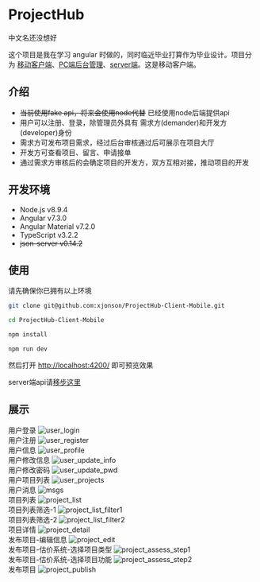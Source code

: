 # ProjectHub

中文名还没想好

这个项目是我在学习 angular 时做的，同时临近毕业打算作为毕业设计。项目分为 [移动客户端](https://github.com/xjonson/ProjectHub-Client-Mobile)、[PC端后台管理](https://github.com/xjonson/ProjectHub-Admin)、[server端](https://github.com/xjonson/ProjectHub-BackEnd)。这是移动客户端。

## 介绍

- ~~当前使用fake api，将来会使用node代替~~ 已经使用node后端提供api
- 用户可以注册、登录，除管理员外具有 需求方(demander)和开发方(developer)身份
- 需求方可发布项目需求，经过后台审核通过后可展示在项目大厅
- 开发方可查看项目、留言、申请接单
- 通过需求方审核后的会确定项目的开发方，双方互相对接，推动项目的开发


## 开发环境

- Node.js v8.9.4
- Angular v7.3.0
- Angular Material v7.2.0
- TypeScript v3.2.2
- ~~json-server v0.14.2~~


## 使用

请先确保你已拥有以上环境

```bash
git clone git@github.com:xjonson/ProjectHub-Client-Mobile.git
```

```bash
cd ProjectHub-Client-Mobile

npm install

npm run dev
```

然后打开 [http://localhost:4200/](http://localhost:4200/) 即可预览效果

server端api请[移步这里](https://github.com/xjonson/ProjectHub-BackEnd)

## 展示

用户登录
![user_login](./screenshots/user_login.png)
<br>
用户注册
![user_register](./screenshots/user_register.png)
<br>
用户信息
![user_profile](./screenshots/user_profile.png)
<br>
用户修改信息
![user_update_info](./screenshots/user_update_info.png)
<br>
用户修改密码
![user_update_pwd](./screenshots/user_update_pwd.png)
<br>
用户项目列表
![user_projects](./screenshots/user_projects.png)
<br>
用户消息
![msgs](./screenshots/msgs.png)
<br>
项目列表
![project_list](./screenshots/project_list.png)
<br>
项目列表筛选-1
![project_list_filter1](./screenshots/project_list_filter1.png)
<br>
项目列表筛选-2
![project_list_filter2](./screenshots/project_list_filter2.png)
<br>
项目详情
![project_detail](./screenshots/project_detail.png)
<br>
发布项目-编辑信息
![project_edit](./screenshots/project_edit.png)
<br>
发布项目-估价系统-选择项目类型
![project_assess_step1](./screenshots/project_assess_step1.png)
<br>
发布项目-估价系统-选择项目功能
![project_assess_step2](./screenshots/project_assess_step2.png)
<br>
发布项目
![project_publish](./screenshots/project_publish.png)
<br>